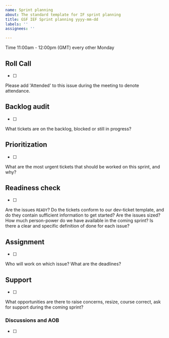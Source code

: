 ```yaml
---
name: Sprint planning
about: The standard template for IF sprint planning
title: GSF IEF Sprint planning yyyy-mm-dd
labels: ''
assignees: ''

---
```


Time 11:00am - 12:00pm (GMT) every other Monday

## Roll Call
- [ ] 
Please add 'Attended' to this issue during the meeting to denote attendance.

## Backlog audit
- [ ] 
What tickets are on the backlog, blocked or still in progress?

## Prioritization
- [ ] 
What are the most urgent tickets that should be worked on this sprint, and why?

## Readiness check
- [ ] 
Are the issues `READY`? Do the tickets conform to our dev-ticket template, and do they contain sufficient information to get started?
Are the issues sized? How much person-power do we have available in the coming sprint?
Is there a clear and specific definition of done for each issue?

## Assignment
- [ ] 
Who will work on which issue? What are the deadlines? 

## Support
- [ ] 
What opportunities are there to raise concerns, resize, course correct, ask for support during the coming sprint?

### Discussions and AOB
- [ ]
